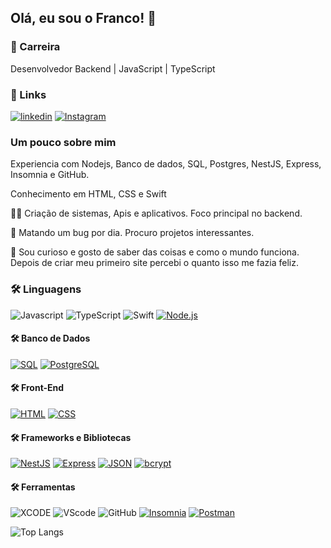 
## Olá, eu sou o Franco! 👋


### 🚀 Carreira
Desenvolvedor Backend | JavaScript | TypeScript


### 🔗 Links

[![linkedin](https://img.shields.io/badge/linkedin-0A66C2?style=for-the-badge&logo=linkedin&logoColor=white)](https://www.linkedin.com/in/rafa-franco/)
[![Instagram](https://img.shields.io/badge/Instagram-E4405F?style=for-the-badge&logo=instagram&logoColor=white)](https://instagram.com/codefybr)



### Um pouco sobre mim
Experiencia com Nodejs, Banco de dados, SQL, Postgres, NestJS, Express, Insomnia e GitHub.

Conhecimento em HTML, CSS e Swift

👩‍💻 Criação de sistemas, Apis e aplicativos. Foco principal no backend.

🧠 Matando um bug por dia. Procuro projetos interessantes.

💬 Sou curioso e gosto de saber das coisas e como o mundo funciona. Depois de criar meu primeiro site percebi o quanto isso me fazia feliz.



### 🛠 Linguagens
![Javascript](https://img.shields.io/badge/JavaScript-323330?style=for-the-badge&logo=javascript&logoColor=F7DF1E)
![TypeScript](https://img.shields.io/badge/TypeScript-3178C6?style=for-the-badge&logo=typescript&logoColor=white) 
![Swift](https://img.shields.io/badge/Swift-FA7343?style=for-the-badge&logo=swift&logoColor=white)
[![Node.js](https://img.shields.io/badge/Node.js-339933?style=for-the-badge&logo=node.js&logoColor=white)](https://nodejs.org/)


#### 🛠 Banco de Dados
[![SQL](https://img.shields.io/badge/SQL-003366?style=for-the-badge&logo=sql&logoColor=white)](https://www.w3schools.com/sql/)
[![PostgreSQL](https://img.shields.io/badge/PostgreSQL-336791?style=for-the-badge&logo=postgresql&logoColor=white)](https://www.postgresql.org/)

#### 🛠 Front-End
[![HTML](https://img.shields.io/badge/HTML-E34F26?style=for-the-badge&logo=html5&logoColor=white)](https://developer.mozilla.org/en-US/docs/Web/HTML)
[![CSS](https://img.shields.io/badge/CSS-1572B6?style=for-the-badge&logo=css3&logoColor=white)](https://developer.mozilla.org/en-US/docs/Web/CSS)

#### 🛠 Frameworks e Bibliotecas
[![NestJS](https://img.shields.io/badge/NestJS-E0234E?style=for-the-badge&logo=nestjs&logoColor=white)](https://nestjs.com/)
[![Express](https://img.shields.io/badge/Express-000000?style=for-the-badge&logo=express&logoColor=white)](https://expressjs.com/)
[![JSON](https://img.shields.io/badge/JSON-000000?style=for-the-badge&logo=json&logoColor=white)](https://www.json.org/)
[![bcrypt](https://img.shields.io/badge/bcrypt-2A2866?style=for-the-badge&logo=npm&logoColor=white)](https://www.npmjs.com/package/bcrypt)


#### 🛠 Ferramentas
![XCODE](https://img.shields.io/badge/Xcode-007ACC?style=for-the-badge&logo=Xcode&logoColor=white)
![VScode](https://img.shields.io/badge/Visual_Studio_Code-0078D4?style=for-the-badge&logo=visual%20studio%20code&logoColor=white)
![GitHub](https://img.shields.io/badge/GitHub-100000?style=for-the-badge&logo=github&logoColor=white)
[![Insomnia](https://img.shields.io/badge/Insomnia-5849BE?style=for-the-badge&logo=insomnia&logoColor=white)](https://insomnia.rest/)
[![Postman](https://img.shields.io/badge/Postman-FF6C37?style=for-the-badge&logo=postman&logoColor=white)](https://www.postman.com/)


![Top Langs](https://github-readme-stats.vercel.app/api/top-langs/?username=rfrancodev&layout=compact)
